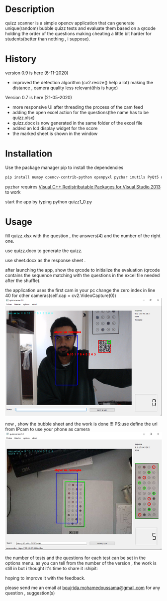 # Description
quizz scanner is a simple opencv application that can generate unique(random) bubble quizz tests and evaluate them based on a qrcode holding the order of the questions making cheating a little bit harder for students(better than nothing , i suppose).
# History
version 0.9 is here (6-11-2020)
- improved the detection algorithm (cv2.resize() help a lot) making the distance , camera quality less relevant(this is huge)

Version 0.7 is here (21-05-2020)
- more responsive UI after threading the process of the cam feed
- adding the open excel action for the questions(the name has to be quizz.xlsx)
- quizz.docx is now generated in the same folder of the excel file
- added an lcd display widget for the score
- the marked sheet is shown in the window

# Installation
Use the package manager pip to install the dependencies

```bash
pip install numpy opencv-contrib-python openpyxl pyzbar imutils PyQt5 qimage2ndarray python-docx pyqrcode
```

pyzbar requires  [Visual C++ Redistributable Packages for Visual Studio 2013](https://www.microsoft.com/en-US/download/details.aspx?id=40784) to work

start the app by typing python quizz1_0.py

# Usage
fill quizz.xlsx with the question , the answers(4) and the number of the right one.

use quizz.docx to generate the quizz.

use sheet.docx as the response sheet .

after launching the app, show the qrcode to initialize the evaluation (qrcode contains the sequence matching with the questions in the excel file needed after the shuffle).

the application uses the first cam in your pc
change the zero index in line 40 for other cameras(self.cap = cv2.VideoCapture(0))
![phase 1 order detection](qrcode.png)

now , show the bubble sheet and the work is done !!!
PS:use define the url from IPcam to use your phone as camera
![phase 2 evaluation](ipcam.jpg)

the number of tests and the questions for each test can be set in the options menu.
as you can tell from the number of the version , the work is still in but i thought it's time to share it :shipit: 

hoping to improve it with the feedback.

please send me an email at boujrida.mohamedoussama@gmail.com for any question , suggestion(s)



